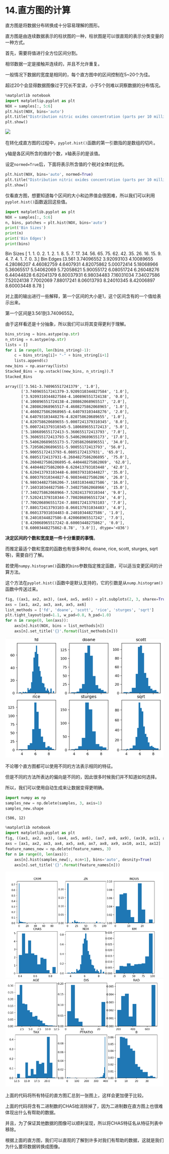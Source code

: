 



# 14.直方图的计算

直方图是将数据分布转换成十分容易理解的图形。

直方图是由连续数据表示的柱状图的一种，柱状图是可以很直观的表示分类变量的一种方式。

首先，需要将值进行全方位区间分割。

相邻数据一定是接触并连续的，并且不允许重复。

一般情况下数据的宽度是相同的，每个直方图中的区间控制在5~20个为佳。

超过20个会显得数据图像过于冗长不宜读，小于5个则难以洞察数据的分布情况。

```python
%matplotlib notebook
import matplotlip.pyplot as plt
NOX = samples[:, 5:6]
plt.hist(NOX, bins='auto')
plt.title("Distribution nitric oxides concentration (parts per 10 million)")
plt.show()
````
![](https://github.com/Ghj1314xxx/Numpy/blob/master/Images/NOX.png)

在转化成直方图的过程中，`pyplot.hist()`函数的第一引数指的是数组的切片。

y轴是各区间所含的值的个数，x轴表示的是该值。

设定`normed=True`后，下面将表示所含值的个税对全体的比例。

```python
plt.hist(NOX, bins='auto', normed=True)
plt.title("Distribution nitric oxides concentration (parts per 10 million)")
plt.show()
```

仅看直方图，想要知道每个区间的大小和边界值会很困难，所以我们可以利用`pyplot.hist()`函数返回这些值。

```python
import matplotlib.pyplot as plt
NOX = samples[:, 5:6]
n, bins, patches = plt.hist(NOX, bins='auto')
print('Bin Sizes')
print(n)
print('Bin Edges')
print(bins)
```
   Bin Sizes
   [ 1.  1.  0.  2.  1.  2.  1.  8.  5.  7. 17. 34. 56. 65. 75. 62. 42. 35. 26. 16. 15.  9.  4.  7.  4.  1.  7.  0.  3.]
   Bin Edges
   [3.561      3.74096552 3.92093103 4.10089655 4.28086207 4.46082759 4.6407931  4.82075862 5.00072414 5.18068966 5.36065517
    5.54062069 5.72058621 5.90055172 6.08051724 6.26048276 6.44044828 6.62041379 6.80037931 6.98034483 7.16031034 7.34027586
    7.52024138 7.7002069  7.88017241 8.06013793 8.24010345 8.42006897 8.60003448 8.78      ]

对上面的输出进行一些解释，第一个区间的大小是1，这个区间含有的一个值给表示出来。

第一个区间是3.561到3.74096552。

由于这样看还是十分抽象，所以我们可以将其变得更利于理解。

```python
bins_string = bins.astype(np.str)
n_string = n.astype(np.str)
lists = []
for i in range(0, len(bins_string)-1):
    c = bins_string[i]+ "-" + bins_string[i+1]
    lists.append(c)
new_bins = np.asarray(lists)
Stacked_Bins = np.vstack((new_bins, n_string)).T
Stacked_Bins
```
    array([['3.561-3.740965517241379', '1.0'],
           ['3.740965517241379-3.9209310344827584', '1.0'],
           ['3.9209310344827584-4.100896551724138', '0.0'],
           ['4.100896551724138-4.280862068965517', '2.0'],
           ['4.280862068965517-4.4608275862068965', '1.0'],
           ['4.4608275862068965-4.640793103448276', '2.0'],
           ['4.640793103448276-4.820758620689655', '1.0'],
           ['4.820758620689655-5.0007241379310345', '8.0'],
           ['5.0007241379310345-5.180689655172413', '5.0'],
           ['5.180689655172413-5.360655172413793', '7.0'],
           ['5.360655172413793-5.540620689655173', '17.0'],
           ['5.540620689655173-5.720586206896551', '34.0'],
           ['5.720586206896551-5.90055172413793', '56.0'],
           ['5.90055172413793-6.08051724137931', '65.0'],
           ['6.08051724137931-6.2604827586206895', '75.0'],
           ['6.2604827586206895-6.440448275862069', '62.0'],
           ['6.440448275862069-6.620413793103448', '42.0'],
           ['6.620413793103448-6.800379310344827', '35.0'],
           ['6.800379310344827-6.980344827586206', '26.0'],
           ['6.980344827586206-7.160310344827586', '16.0'],
           ['7.160310344827586-7.340275862068966', '15.0'],
           ['7.340275862068966-7.520241379310344', '9.0'],
           ['7.520241379310344-7.700206896551724', '4.0'],
           ['7.700206896551724-7.880172413793103', '7.0'],
           ['7.880172413793103-8.060137931034483', '4.0'],
           ['8.060137931034483-8.24010344827586', '1.0'],
           ['8.24010344827586-8.420068965517242', '7.0'],
           ['8.420068965517242-8.60003448275862', '0.0'],
           ['8.60003448275862-8.78', '3.0']], dtype='<U36')
           
**决定区间的个数和宽度是一件十分重要的事情**。

而推定最适个数和宽度的函数也有很多种(fd, doane, rice, scott, sturges, sqrt等)，需要自行了解。

若使用`numpy.histogram()`函数的`bins`参数指定推定函数，可以适当变更区间的计算方法。

这个方法在`pyplot.hist()`函数中是默认支持的，它的引数是从`nump.histogram()`函数中传送过来。

```python
fig, ((ax1, ax2, ax3), (ax4, ax5, ax6)) = plt.subplots(2, 3, sharex=True)
axs = [ax1, ax2, ax3, ax4, ax5, ax6]
list_methods = ['fd', 'doane', 'scott', 'rice', 'sturges', 'sqrt']
plt.tight_layout(pad=1.1, w_pad=0.8, h_pad=1.0)
for n in range(0, len(axs)):
    axs[n].hist(NOX, bins = list_methods[n])
    axs[n].set_title('{}'.format(list_methods[n]))
```
![](https://github.com/Ghj1314xxx/Numpy/blob/master/Images/NOX2.png)

不论哪个直方图都可以使用不同的方法表示相同的特征。

但是不同的方法所表达的偏向是不同的，因此很多时候我们并不知道如何选择。

所以，我们可以使用自动生成来让数据变得更明确。

```python
import numpy as np
samples_new = np.delete(samples, 3, axis=1)
samples_new.shape
```
    (506, 12)

```python
%matplotlib notebook
import matplotlib.pyplot as plt
fig, ((ax1, ax2, ax3), (ax4, ax5, ax6), (ax7, ax8, ax9), (ax10, ax11, ax12)) = plt.subplots(4, 3, figsize=(10,15))
axs = [ax1, ax2, ax3, ax4, ax5, ax6, ax7, ax8, ax9, ax10, ax11, ax12]
feature_names_new = np.delete(feature_names, 3)
for n in range(0, len(axs)):
    axs[n].hist(samples_new[:, n:n+1], bins='auto', desnity=True)
    axs[n].set_title('{}'.format(feature_names[n]))
```
![](https://github.com/Ghj1314xxx/Numpy/blob/master/Images/NOX1_1.png)
![](https://github.com/Ghj1314xxx/Numpy/blob/master/Images/NOX1_2.png)

上面的代码将所有特征的直方图汇总到一张图上，这样会更加便于比较。

上面的代码将含有二进制数的CHAS给消除掉了，因为二进制数在直方图上也很难体现出什么有帮助的数据。

并且，为了保证其他数据的图像可以顺利呈现，所以将CHAS特征名从特征列表中移除。

根据上面的直方图，我们可以直观的了解到许多对我们有帮助的数据，这就是我们为什么要将数据转换成图像。



